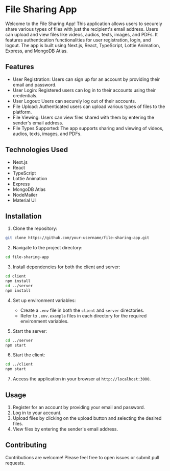 # File Sharing App

Welcome to the File Sharing App! This application allows users to securely share various types of files with just the recipient's email address. Users can upload and view files like videos, audios, texts, images, and PDFs. It features authentication functionalities for user registration, login, and logout. The app is built using Next.js, React, TypeScript, Lottie Animation, Express, and MongoDB Atlas.

## Features

- User Registration: Users can sign up for an account by providing their email and password.
- User Login: Registered users can log in to their accounts using their credentials.
- User Logout: Users can securely log out of their accounts.
- File Upload: Authenticated users can upload various types of files to the platform.
- File Viewing: Users can view files shared with them by entering the sender's email address.
- File Types Supported: The app supports sharing and viewing of videos, audios, texts, images, and PDFs.

## Technologies Used

- Next.js
- React
- TypeScript
- Lottie Animation
- Express
- MongoDB Atlas
- NodeMailer
- Material UI

## Installation

1. Clone the repository:

```bash
git clone https://github.com/your-username/file-sharing-app.git
```

2. Navigate to the project directory:

```bash
cd file-sharing-app
```

3. Install dependencies for both the client and server:

```bash
cd client
npm install
cd ../server
npm install
```

4. Set up environment variables:

   - Create a `.env` file in both the `client` and `server` directories.
   - Refer to `.env.example` files in each directory for the required environment variables.

5. Start the server:

```bash
cd ../server
npm start
```

6. Start the client:

```bash
cd ../client
npm start
```

7. Access the application in your browser at `http://localhost:3000`.

## Usage

1. Register for an account by providing your email and password.
2. Log in to your account.
3. Upload files by clicking on the upload button and selecting the desired files.
4. View files by entering the sender's email address.

## Contributing

Contributions are welcome! Please feel free to open issues or submit pull requests.

